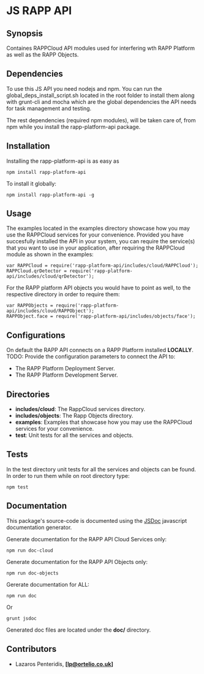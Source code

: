 # JS RAPP API

## Synopsis

Containes RAPPCloud API modules used for interfering wth RAPP Platform as well as the RAPP Objects.


## Dependencies

To use this JS API you need nodejs and npm.
You can run the global_deps_install_script.sh located in the root folder to install them along with grunt-cli and mocha which are the global dependencies the API needs for task management and testing.

The rest dependencies (required npm modules), will be taken care of, from npm while you install the rapp-platform-api package.


## Installation

Installing the rapp-platform-api is as easy as 

```shell
npm install rapp-platform-api
```

To install it globally:

```shell
npm install rapp-platform-api -g
```


## Usage

The examples located in the examples directory showcase how you may use the RAPPCloud services for your convenience.
Provided you have succesfully installed the API in your system, you can require the service(s) that you want to use in your application, after requiring the RAPPCloud module as shown in the examples:

```shell
var RAPPCloud = require('rapp-platform-api/includes/cloud/RAPPCloud');
RAPPCloud.qrDetector = require('rapp-platform-api/includes/cloud/qrDetector');
```

For the RAPP platform API objects you would have to point as well, to the respective directory in order to require them:

```shell
var RAPPObjects = require('rapp-platform-api/includes/cloud/RAPPObject');
RAPPObject.face = require('rapp-platform-api/includes/objects/face');
```


##  Configurations

On default the RAPP API connects on a RAPP Platform installed **LOCALLY**.
TODO: Provide the configuration parameters to connect the API to:

- The RAPP Platform Deployment Server.
- The RAPP Platform Development Server.


## Directories

- **includes/cloud**: The RappCloud services directory.
- **includes/objects**: The Rapp Objects directory.
- **examples**: Examples that showcase how you may use the RAPPCloud services for your convenience.
- **test**: Unit tests for all the services and objects.


## Tests

In the test directory unit tests for all the services and objects can be found. In order to run them while on root directory type:

```shell
npm test
```

## Documentation

This package's source-code is documented using the [JSDoc](https://github.com/jsdoc3/jsdoc) javascript documentation generator.

Generate documentation for the RAPP API Cloud Services only:

```shell
npm run doc-cloud
```

Generate documentation for the RAPP API Objects only:

```shell
npm run doc-objects
```

Gererate documentation for ALL:

```shell
npm run doc
```

Or

```shell
grunt jsdoc
```

Generated doc files are located under the **doc/** directory.


## Contributors

- Lazaros Penteridis, **[lp@ortelio.co.uk]**
